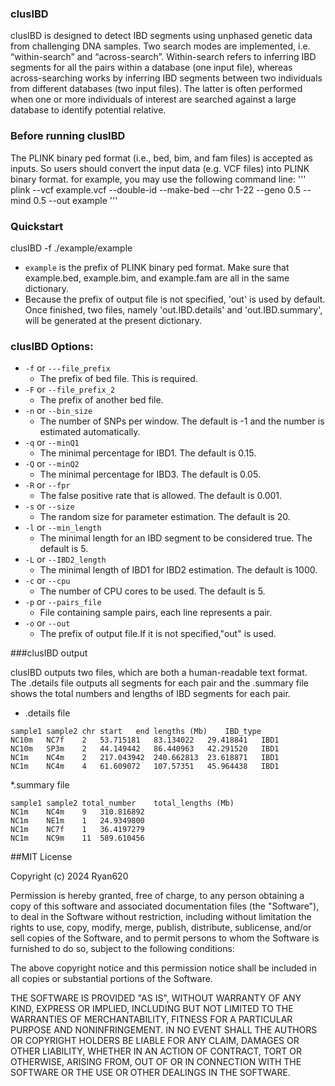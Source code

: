 ###  clusIBD

 clusIBD is designed to  detect IBD segments  using unphased genetic data from challenging DNA samples. Two search modes are implemented, i.e. “within-search” and “across-search”. Within-search refers to inferring IBD segments for all the pairs within a database (one input file), whereas across-searching works by inferring IBD segments between two individuals from different databases (two input files). The latter is often performed when one or more individuals of interest are searched against a large database to identify potential relative. 

### Before running clusIBD

The PLINK binary ped format (i.e., bed, bim, and fam files) is accepted as inputs. So users should convert the input data (e.g. VCF files) into PLINK binary format. for example, you may use the following command line:
'''
  plink --vcf example.vcf  --double-id --make-bed --chr 1-22 --geno 0.5  --mind 0.5 --out  example
'''

### Quickstart

clusIBD -f ./example/example
* `example`  is the  prefix of PLINK binary ped format. Make sure that example.bed, example.bim, and example.fam are all  in the same dictionary.
* Because the prefix of output file is not specified, 'out' is used by default. Once finished, two files, namely 'out.IBD.details' and 'out.IBD.summary', will be generated at the present dictionary.

### clusIBD Options:

* `-f` or `---file_prefix`
	* The prefix of bed file. This is required.
* `-F` or `--file_prefix_2`
	* The prefix of another bed file.
* `-n` or `--bin_size`
	* The number of SNPs per window. The default is -1 and the number is estimated automatically.
* `-q` or `--minQ1`
	* The minimal percentage for IBD1. The default is 0.15.
* `-Q` or `--minQ2`
	* The minimal percentage for IBD3. The default is 0.05.
* `-R` or `--fpr`
	* The  false positive rate that is allowed. The default is 0.001.
* `-s` or `--size`
	* The random size for parameter estimation. The default is 20.
* `-l` or `--min_length`
	* The minimal length for an IBD segment to be considered true. The default is 5.
* `-L` or `--IBD2_length`
	* The minimal length of IBD1 for IBD2 estimation. The default is 1000.
* `-c` or `--cpu`
	*  The number of CPU cores to be used. The default is 5.
* `-p` or `--pairs_file`
	*  File containing sample pairs, each line represents a pair.
* `-o` or `--out`
	*  The prefix of output file.If it is not specified,"out" is used.

###clusIBD output

clusIBD outputs two files, which are both a human-readable text format. The .details file outputs all segments for each pair and the .summary file shows the total numbers and lengths of IBD segments for each pair.
* .details file 
```
sample1	sample2	chr	start	end	lengths (Mb)	IBD_type
NC10m	NC7f	2	53.715181	83.134022	29.418841	IBD1
NC10m	SP3m	2	44.149442	86.440963	42.291520	IBD1
NC1m	NC4m	2	217.043942	240.662813	23.618871	IBD1
NC1m	NC4m	4	61.609072	107.57351	45.964438	IBD1
```
*.summary file
```
sample1 sample2	total_number	total_lengths (Mb)
NC1m	NC4m	9	310.816892
NC1m	NE1m	1	24.9349800
NC1m	NC7f	1	36.4197279
NC1m	NC9m	11	589.610456
```

##MIT License

Copyright (c) 2024 Ryan620

Permission is hereby granted, free of charge, to any person obtaining a copy
of this software and associated documentation files (the "Software"), to deal
in the Software without restriction, including without limitation the rights
to use, copy, modify, merge, publish, distribute, sublicense, and/or sell
copies of the Software, and to permit persons to whom the Software is
furnished to do so, subject to the following conditions:

The above copyright notice and this permission notice shall be included in all
copies or substantial portions of the Software.

THE SOFTWARE IS PROVIDED "AS IS", WITHOUT WARRANTY OF ANY KIND, EXPRESS OR
IMPLIED, INCLUDING BUT NOT LIMITED TO THE WARRANTIES OF MERCHANTABILITY,
FITNESS FOR A PARTICULAR PURPOSE AND NONINFRINGEMENT. IN NO EVENT SHALL THE
AUTHORS OR COPYRIGHT HOLDERS BE LIABLE FOR ANY CLAIM, DAMAGES OR OTHER
LIABILITY, WHETHER IN AN ACTION OF CONTRACT, TORT OR OTHERWISE, ARISING FROM,
OUT OF OR IN CONNECTION WITH THE SOFTWARE OR THE USE OR OTHER DEALINGS IN THE
SOFTWARE.

